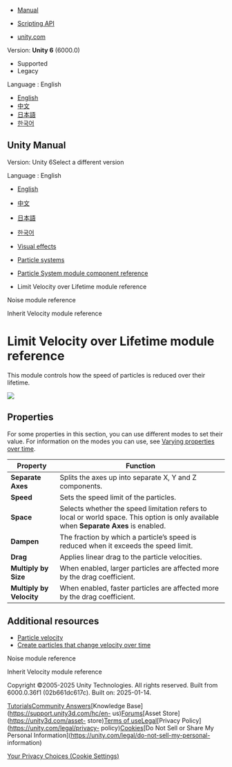 [](https://docs.unity3d.com)

  * [Manual](../Manual/index.html)
  * [Scripting API](../ScriptReference/index.html)

  * [unity.com](https://unity.com/)

Version: **Unity 6** (6000.0)

  * Supported
  * Legacy

Language : English

  * [English](/Manual/PartSysLimitVelOverLifeModule.html)
  * [中文](/cn/current/Manual/PartSysLimitVelOverLifeModule.html)
  * [日本語](/ja/current/Manual/PartSysLimitVelOverLifeModule.html)
  * [한국어](/kr/current/Manual/PartSysLimitVelOverLifeModule.html)

[](https://docs.unity3d.com)

## Unity Manual

Version: Unity 6Select a different version

Language : English

  * [English](/Manual/PartSysLimitVelOverLifeModule.html)
  * [中文](/cn/current/Manual/PartSysLimitVelOverLifeModule.html)
  * [日本語](/ja/current/Manual/PartSysLimitVelOverLifeModule.html)
  * [한국어](/kr/current/Manual/PartSysLimitVelOverLifeModule.html)

  * [Visual effects](visual-effects.html)
  * [Particle systems](ParticleSystems.html)
  * [Particle System module component reference](ParticleSystemModules.html)
  * Limit Velocity over Lifetime module reference

[](PartSysNoiseModule.html)

Noise module reference

[](PartSysInheritVelocity.html)

Inherit Velocity module reference

# Limit Velocity over Lifetime module reference

This module controls how the speed of particles is reduced over their
lifetime.

![](../uploads/Main/PartSysLimVelLifeInsp.png)

## Properties

For some properties in this section, you can use different modes to set their
value. For information on the modes you can use, see [Varying properties over
time](PartSysUsage.html#VaryOverTime).

**Property** | **Function**  
---|---  
**Separate Axes** | Splits the axes up into separate X, Y and Z components.  
**Speed** | Sets the speed limit of the particles.  
**Space** | Selects whether the speed limitation refers to local or world space. This option is only available when **Separate Axes** is enabled.  
**Dampen** | The fraction by which a particle’s speed is reduced when it exceeds the speed limit.  
**Drag** | Applies linear drag to the particle velocities.  
**Multiply by Size** | When enabled, larger particles are affected more by the drag coefficient.  
**Multiply by Velocity** | When enabled, faster particles are affected more by the drag coefficient.  
  
## Additional resources

  * [Particle velocity](particle-velocity.html)
  * [Create particles that change velocity over time](create-particles-that-change-velocity-over-time.html)

[](PartSysNoiseModule.html)

Noise module reference

[](PartSysInheritVelocity.html)

Inherit Velocity module reference

Copyright ©2005-2025 Unity Technologies. All rights reserved. Built from
6000.0.36f1 (02b661dc617c). Built on: 2025-01-14.

[Tutorials](https://learn.unity.com/)[Community
Answers](https://answers.unity3d.com)[Knowledge
Base](https://support.unity3d.com/hc/en-
us)[Forums](https://forum.unity3d.com)[Asset Store](https://unity3d.com/asset-
store)[Terms of
use](https://docs.unity3d.com/Manual/TermsOfUse.html)[Legal](https://unity.com/legal)[Privacy
Policy](https://unity.com/legal/privacy-
policy)[Cookies](https://unity.com/legal/cookie-policy)[Do Not Sell or Share
My Personal Information](https://unity.com/legal/do-not-sell-my-personal-
information)

[Your Privacy Choices (Cookie Settings)](javascript:void\(0\);)

